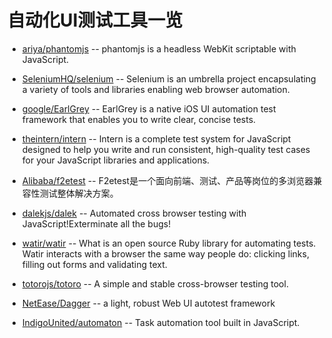 # 自动化UI测试工具一览

* [ariya/phantomjs](https://github.com/ariya/phantomjs) -- phantomjs is a headless WebKit scriptable with JavaScript.    

* [SeleniumHQ/selenium](https://github.com/SeleniumHQ/selenium) -- Selenium is an umbrella project encapsulating a variety of tools and libraries enabling web browser automation.     

* [google/EarlGrey](https://github.com/google/EarlGrey) -- EarlGrey is a native iOS UI automation test framework that enables you to write clear, concise tests.    

* [theintern/intern](https://github.com/theintern/intern) -- Intern is a complete test system for JavaScript designed to help you write and run consistent, high-quality test cases for your JavaScript libraries and applications.         

* [Alibaba/f2etest](https://github.com/alibaba/f2etest) -- F2etest是一个面向前端、测试、产品等岗位的多浏览器兼容性测试整体解决方案。    

* [dalekjs/dalek](https://github.com/dalekjs/dalek) -- Automated cross browser testing with JavaScript!Exterminate all the bugs!      

* [watir/watir](https://github.com/watir/watir) -- What is an open source Ruby library for automating tests. Watir interacts with a browser the same way people do: clicking links, filling out forms and validating text. 

* [totorojs/totoro](https://github.com/totorojs/totoro) -- A simple and stable cross-browser testing tool.     

* [NetEase/Dagger](https://github.com/NetEase/Dagger) -- a light, robust Web UI autotest framework     

* [IndigoUnited/automaton](https://github.com/IndigoUnited/automaton) -- Task automation tool built in JavaScript.    







